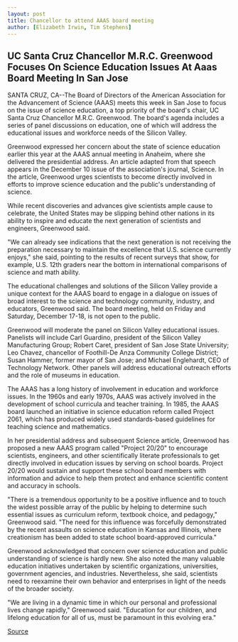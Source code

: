 ```yaml
---
layout: post
title: Chancellor to attend AAAS board meeting
author: [Elizabeth Irwin, Tim Stephens]
---
```


## UC Santa Cruz Chancellor M.R.C. Greenwood Focuses On Science Education Issues At Aaas Board Meeting In San Jose

SANTA CRUZ, CA--The Board of Directors of the American Association for the Advancement of Science (AAAS) meets this week in San Jose to focus on the issue of science education, a top priority of the board's chair, UC Santa Cruz Chancellor M.R.C. Greenwood. The board's agenda includes a series of panel discussions on education, one of which will address the educational issues and workforce needs of the Silicon Valley.

Greenwood expressed her concern about the state of science education earlier this year at the AAAS annual meeting in Anaheim, where she delivered the presidential address. An article adapted from that speech appears in the December 10 issue of the association's journal, Science. In the article, Greenwood urges scientists to become directly involved in efforts to improve science education and the public's understanding of science.

While recent discoveries and advances give scientists ample cause to celebrate, the United States may be slipping behind other nations in its ability to inspire and educate the next generation of scientists and engineers, Greenwood said.

"We can already see indications that the next generation is not receiving the preparation necessary to maintain the excellence that U.S. science currently enjoys," she said, pointing to the results of recent surveys that show, for example, U.S. 12th graders near the bottom in international comparisons of science and math ability.

The educational challenges and solutions of the Silicon Valley provide a unique context for the AAAS board to engage in a dialogue on issues of broad interest to the science and technology community, industry, and educators, Greenwood said. The board meeting, held on Friday and Saturday, December 17-18, is not open to the public.

Greenwood will moderate the panel on Silicon Valley educational issues. Panelists will include Carl Guardino, president of the Silicon Valley Manufacturing Group; Robert Caret, president of San Jose State University; Leo Chavez, chancellor of Foothill-De Anza Community College District; Susan Hammer, former mayor of San Jose; and Michael Englehardt, CEO of Technology Network. Other panels will address educational outreach efforts and the role of museums in education.

The AAAS has a long history of involvement in education and workforce issues. In the 1960s and early 1970s, AAAS was actively involved in the development of school curricula and teacher training. In 1985, the AAAS board launched an initiative in science education reform called Project 2061, which has produced widely used standards-based guidelines for teaching science and mathematics.

In her presidential address and subsequent Science article, Greenwood has proposed a new AAAS program called "Project 20/20" to encourage scientists, engineers, and other scientifically literate professionals to get directly involved in education issues by serving on school boards. Project 20/20 would sustain and support these school board members with information and advice to help them protect and enhance scientific content and accuracy in schools.

"There is a tremendous opportunity to be a positive influence and to touch the widest possible array of the public by helping to determine such essential issues as curriculum reform, textbook choice, and pedagogy," Greenwood said. "The need for this influence was forcefully demonstrated by the recent assaults on science education in Kansas and Illinois, where creationism has been added to state school board-approved curricula."

Greenwood acknowledged that concern over science education and public understanding of science is hardly new. She also noted the many valuable education initiatives undertaken by scientific organizations, universities, government agencies, and industries. Nevertheless, she said, scientists need to reexamine their own behavior and enterprises in light of the needs of the broader society.

"We are living in a dynamic time in which our personal and professional lives change rapidly," Greenwood said. "Education for our children, and lifelong education for all of us, must be paramount in this evolving era."

[Source](http://www1.ucsc.edu/news_events/press_releases/archive/99-00/12-99/aaas_board.htm "Permalink to Chancellor to attend AAAS board meeting")